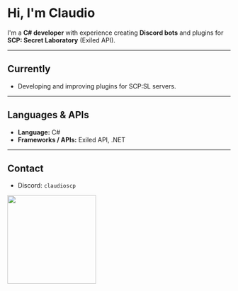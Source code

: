 # Hi, I'm Claudio

I'm a **C# developer** with experience creating **Discord bots** and plugins for **SCP: Secret Laboratory** (Exiled API).

---

## Currently
- Developing and improving plugins for SCP:SL servers.

---

## Languages & APIs
- **Language:** C#
- **Frameworks / APIs:** Exiled API, .NET

---

## Contact
- Discord: `claudioscp`

<a href="https://github.com/ClaudioPanConQueso?tab=repositories">
  <img height="200" src="https://i.pinimg.com/originals/99/7c/72/997c72526b1765a287c3f2a5b53c861e.gif"/>
</a>
